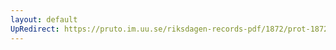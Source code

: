 ```yaml
---
layout: default
UpRedirect: https://pruto.im.uu.se/riksdagen-records-pdf/1872/prot-1872--fk--405/prot-1872--fk--405_011.pdf
---
```

